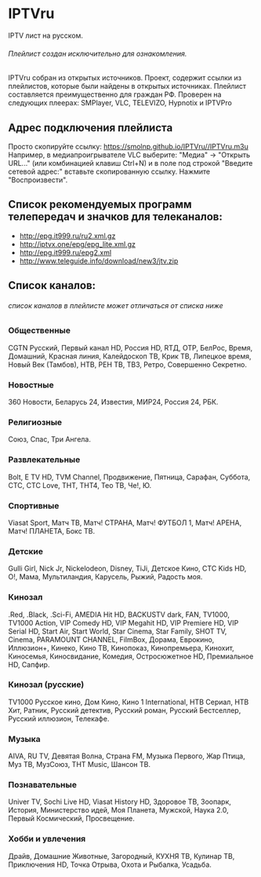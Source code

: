 # IPTVru
IPTV лист на русском.
###### Плейлист создан исключительно для ознакомления.
IPTVru собран из открытых источников. Проект, содержит ссылки из плейлистов, которые были найдены в открытых источниках. Плейлист составляется преимущественно для граждан РФ.
Проверен на следующих плеерах: SMPlayer, VLC, TELEVIZO, Hypnotix и IPTVPro
## Адрес подключения плейлиста
Просто скопируйте ссылку: https://smolnp.github.io/IPTVru//IPTVru.m3u 
Например, в медиапроигрывателе VLC выберите: "Медиа" -> "Открыть URL..." (или комбинацией клавиш Ctrl+N) и в поле под строкой "Введите сетевой адрес:" вставьте скопированную ссылку. Нажмите "Воспроизвести".
## Список рекомендуемых программ телепередач и значков для телеканалов:
- http://epg.it999.ru/ru2.xml.gz
- http://iptvx.one/epg/epg_lite.xml.gz
- http://epg.it999.ru/epg2.xml
- http://www.teleguide.info/download/new3/jtv.zip
## Список каналов:
###### список каналов в плейлисте может отличаться от списка ниже
### Общественные
CGTN Русский, Первый канал HD, Россия HD, RTД, ОТР, БелРос, Время, Домашний, Красная линия, Калейдоскоп ТВ, Крик ТВ, Липецкое время, Новый Век (Тамбов), НТВ, РЕН ТВ, ТВ3, Ретро, Совершенно Секретно.
### Новостные
360 Новости, Беларусь 24, Известия, МИР24, Россия 24, РБК.
### Религиозные
Союз, Спас, Три Ангела.
### Развлекательные
Bolt, E TV HD, TVM Channel, Продвижение, Пятница, Сарафан, Суббота, СТС, СТС Love, ТНТ, ТНТ4, Тео ТВ, Че!, Ю.
### Спортивные
Viasat Sport, Матч ТВ, Матч! СТРАНА, Матч! ФУТБОЛ 1, Матч! АРЕНА, Матч! ПЛАНЕТА, Бокс ТВ.
### Детские
Gulli Girl, Nick Jr, Nickelodeon, Disney, TiJi, Детское Кино, СТС Kids HD, О!, Мама, Мультиландия, Карусель, Рыжий, Радость моя.
### Кинозал
.Red, .Black, .Sci-Fi, AMEDIA Hit HD, BACKUSTV dark, FAN, TV1000, TV1000 Action, VIP Comedy HD, VIP Megahit HD, VIP Premiere HD, VIP Serial HD, Start Air, Start World, Star Cinema, Star Family, SHOT TV, Cinema, PARAMOUNT CHANNEL, FilmBox, Дорама, Еврокино, Иллюзион+, Кинеко, Кино ТВ, Кинопоказ, Кинопремьера, Кинохит, Киносемья, Киносвидание, Комедия, Остросюжетное HD, Премиальное HD, Сапфир.
### Кинозал (русские)
TV1000 Русское кино, Дом Кино, Кино 1 International, НТВ Сериал, НТВ Хит, Ратник, Русский детектив, Русский роман, Русский Бестселлер, Русский иллюзион, Телекафе.
### Музыка
AIVA, RU TV, Девятая Волна, Страна FM, Музыка Первого, Жар Птица, Муз ТВ, МузСоюз, ТНТ Music, Шансон ТВ.
### Познавательные
Univer TV, Sochi Live HD, Viasat History HD, Здоровое ТВ, Зоопарк, История, Министерство идей, Моя Планета, Мужской, Наука 2.0, Первый Космический, Просвещение.
### Хобби и увлечения
Драйв, Домашние Животные, Загородный, КУХНЯ ТВ, Кулинар ТВ, Приключения HD, Точка Отрыва, Охота и Рыбалка, Усадьба.
